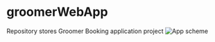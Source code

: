 # groomerWebApp
Repository stores Groomer Booking application project
![App scheme](https://gcdnb.pbrd.co/images/7cfTDAeFIuH7.jpg?o=1)
